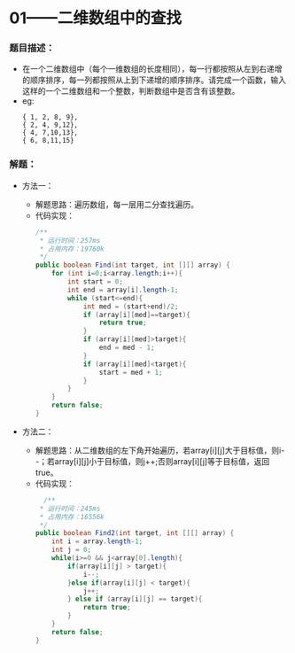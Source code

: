 # 01——二维数组中的查找

### 题目描述：
- 在一个二维数组中（每个一维数组的长度相同），每一行都按照从左到右递增的顺序排序，每一列都按照从上到下递增的顺序排序。请完成一个函数，输入这样的一个二维数组和一个整数，判断数组中是否含有该整数。
- eg:
  ```
  { 1, 2, 8, 9},
  { 2, 4, 9,12},
  { 4, 7,10,13},
  { 6, 8,11,15}
  ```

### 解题：
- 方法一：
  - 解题思路：遍历数组，每一层用二分查找遍历。
  - 代码实现：
      ```java
      /**
       * 运行时间：257ms
       * 占用内存：19760k
       */
      public boolean Find(int target, int [][] array) {
          for (int i=0;i<array.length;i++){
              int start = 0;
              int end = array[i].length-1;
              while (start<=end){
                  int med = (start+end)/2;
                  if (array[i][med]==target){
                      return true;
                  }
                  if (array[i][med]>target){
                      end = med - 1;
                  }
                  if (array[i][med]<target){
                      start = med + 1;
                  }
              }
          }
          return false;
      }
      ```

- 方法二：
  - 解题思路：从二维数组的左下角开始遍历，若array[i][j]大于目标值，则i--；若array[i][j]小于目标值，则j++;否则array[i][j]等于目标值，返回true。
  - 代码实现：
      ```java
        /**
       * 运行时间：245ms
       * 占用内存：16556k
       */
      public boolean Find2(int target, int [][] array) {
          int i = array.length-1;
          int j = 0;
          while(i>=0 && j<array[0].length){
              if(array[i][j] > target){
                  i--;
              }else if(array[i][j] < target){
                  j++;
              } else if (array[i][j] == target){
                  return true;
              }
          }
          return false;
      }
      ```